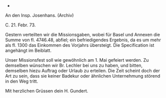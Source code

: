 +
An den Insp. Josenhans. (Archiv)

 C. 21. Febr. 73.

Gestern verteilten wir die Missionsgaben, wobei für Basel und Annexen die Summe von fl. 4746.48, abfiel; ein befriedigendes Ergebnis, da es um mehr als fl. 1300 das Einkommen des Vorjahrs übersteigt. Die Specification ist angehängt im Beiblatt.

Unser Missionsfest soll wie gewöhnlich am 1. Mai gefeiert werden. Zu demselben wünschen wir Br. Lechler bei uns zu haben, und bitten, demselben hiezu Auftrag oder Urlaub zu erteilen. Die Zeit scheint doch der Art zu sein, dass sie keiner Badekur oder ähnlichen Unternehmung störend in den Weg tritt.

Mit herzlichen Grüssen
 dein H. Gundert.

